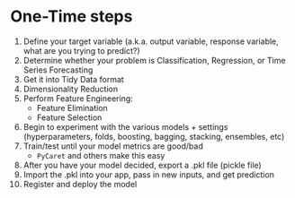 # One-Time steps
1. Define your target variable (a.k.a. output variable, response variable, what are you trying to predict?)
1. Determine whether your problem is Classification, Regression, or Time Series Forecasting
1. Get it into Tidy Data format
1. Dimensionality Reduction
1. Perform Feature Engineering:
    - Feature Elimination
    - Feature Selection 
1. Begin to experiment with the various models + settings (hyperparameters, folds, boosting, bagging, stacking, ensembles, etc)
1. Train/test until your model metrics are good/bad
    - `PyCaret` and others make this easy
1. After you have your model decided, export a .pkl file (pickle file)    
1. Import the .pkl into your app, pass in new inputs, and get prediction
1. Register and deploy the model